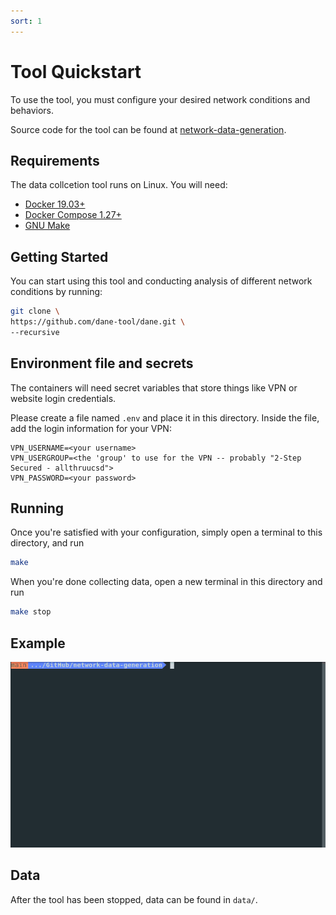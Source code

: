 ```yaml
---
sort: 1
---
```


# Tool Quickstart

To use the tool, you must configure your desired network conditions and behaviors.

Source code for the tool can be found at [network-data-generation](https://github.com/dane-tool/dane).

## Requirements

The data collcetion tool runs on Linux. You will need:

- [Docker 19.03+](https://docs.docker.com/get-docker/)
- [Docker Compose 1.27+](https://docs.docker.com/compose/install/)
- [GNU Make](https://www.gnu.org/software/make/)

## Getting Started

You can start using this tool and conducting analysis of different network conditions by running:

```bash
git clone \
https://github.com/dane-tool/dane.git \
--recursive
```

## Environment file and secrets

The containers will need secret variables that store things like VPN or website login credentials.

Please create a file named `.env` and place it in this directory. Inside the file, add the login information for your VPN:

```
VPN_USERNAME=<your username>
VPN_USERGROUP=<the 'group' to use for the VPN -- probably "2-Step Secured - allthruucsd">
VPN_PASSWORD=<your password>
```

## Running

Once you're satisfied with your configuration, simply open a terminal to this directory, and run

```bash
make
```

When you're done collecting data, open a new terminal in this directory and run

```bash
make stop
```

## Example

![](../media/demo.gif)

## Data

After the tool has been stopped, data can be found in `data/`.
